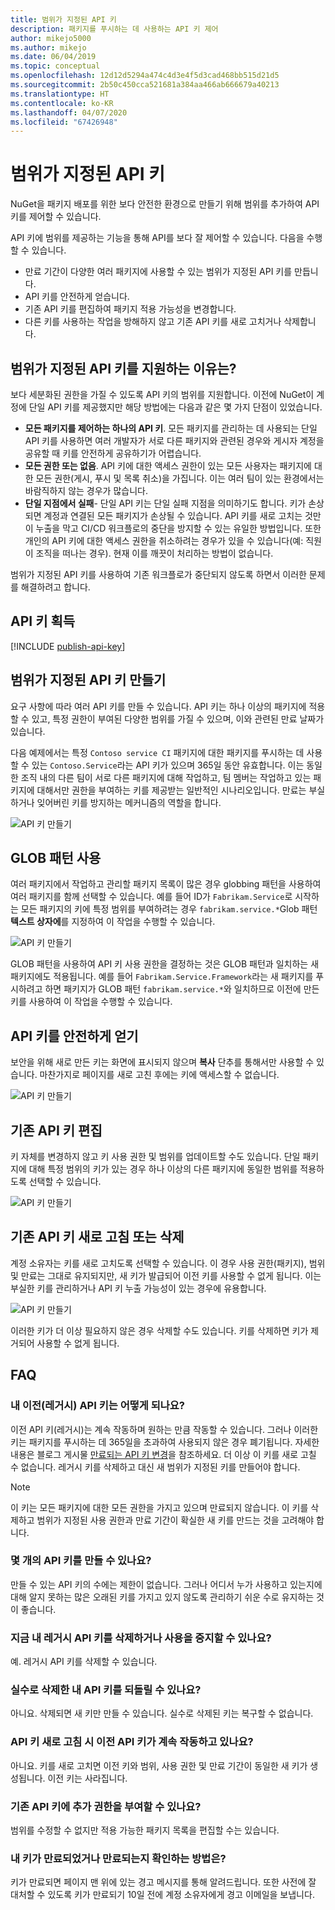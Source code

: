 ```yaml
---
title: 범위가 지정된 API 키
description: 패키지를 푸시하는 데 사용하는 API 키 제어
author: mikejo5000
ms.author: mikejo
ms.date: 06/04/2019
ms.topic: conceptual
ms.openlocfilehash: 12d12d5294a474c4d3e4f5d3cad468bb515d21d5
ms.sourcegitcommit: 2b50c450cca521681a384aa466ab666679a40213
ms.translationtype: HT
ms.contentlocale: ko-KR
ms.lasthandoff: 04/07/2020
ms.locfileid: "67426948"
---
```

# <a name="scoped-api-keys"></a>범위가 지정된 API 키

NuGet을 패키지 배포를 위한 보다 안전한 환경으로 만들기 위해 범위를 추가하여 API 키를 제어할 수 있습니다.

API 키에 범위를 제공하는 기능을 통해 API를 보다 잘 제어할 수 있습니다. 다음을 수행할 수 있습니다.

- 만료 기간이 다양한 여러 패키지에 사용할 수 있는 범위가 지정된 API 키를 만듭니다.
- API 키를 안전하게 얻습니다.
- 기존 API 키를 편집하여 패키지 적용 가능성을 변경합니다.
- 다른 키를 사용하는 작업을 방해하지 않고 기존 API 키를 새로 고치거나 삭제합니다.

## <a name="why-do-we-support-scoped-api-keys"></a>범위가 지정된 API 키를 지원하는 이유는?

보다 세분화된 권한을 가질 수 있도록 API 키의 범위를 지원합니다. 이전에 NuGet이 계정에 단일 API 키를 제공했지만 해당 방법에는 다음과 같은 몇 가지 단점이 있었습니다.

- **모든 패키지를 제어하는 하나의 API 키**. 모든 패키지를 관리하는 데 사용되는 단일 API 키를 사용하면 여러 개발자가 서로 다른 패키지와 관련된 경우와 게시자 계정을 공유할 때 키를 안전하게 공유하기가 어렵습니다.
- **모든 권한 또는 없음**. API 키에 대한 액세스 권한이 있는 모든 사용자는 패키지에 대한 모든 권한(게시, 푸시 및 목록 취소)을 가집니다. 이는 여러 팀이 있는 환경에서는 바람직하지 않는 경우가 많습니다.
- **단일 지점에서 실패**- 단일 API 키는 단일 실패 지점을 의미하기도 합니다. 키가 손상되면 계정과 연결된 모든 패키지가 손상될 수 있습니다. API 키를 새로 고치는 것만이 누출을 막고 CI/CD 워크플로의 중단을 방지할 수 있는 유일한 방법입니다. 또한 개인의 API 키에 대한 액세스 권한을 취소하려는 경우가 있을 수 있습니다(예: 직원이 조직을 떠나는 경우). 현재 이를 깨끗이 처리하는 방법이 없습니다.

범위가 지정된 API 키를 사용하여 기존 워크플로가 중단되지 않도록 하면서 이러한 문제를 해결하려고 합니다.

## <a name="acquire-an-api-key"></a>API 키 획득

[!INCLUDE [publish-api-key](../quickstart/includes/publish-api-key.md)]

## <a name="create-scoped-api-keys"></a>범위가 지정된 API 키 만들기

요구 사항에 따라 여러 API 키를 만들 수 있습니다. API 키는 하나 이상의 패키지에 적용할 수 있고, 특정 권한이 부여된 다양한 범위를 가질 수 있으며, 이와 관련된 만료 날짜가 있습니다.

다음 예제에서는 특정 `Contoso service CI` 패키지에 대한 패키지를 푸시하는 데 사용할 수 있는 `Contoso.Service`라는 API 키가 있으며 365일 동안 유효합니다. 이는 동일한 조직 내의 다른 팀이 서로 다른 패키지에 대해 작업하고, 팀 멤버는 작업하고 있는 패키지에 대해서만 권한을 부여하는 키를 제공받는 일반적인 시나리오입니다. 만료는 부실하거나 잊어버린 키를 방지하는 메커니즘의 역할을 합니다.

![API 키 만들기](media/scoped-api-keys-create-new.png)

## <a name="use-glob-patterns"></a>GLOB 패턴 사용

여러 패키지에서 작업하고 관리할 패키지 목록이 많은 경우 globbing 패턴을 사용하여 여러 패키지를 함께 선택할 수 있습니다. 예를 들어 ID가 `Fabrikam.Service`로 시작하는 모든 패키지의 키에 특정 범위를 부여하려는 경우 `fabrikam.service.*`Glob 패턴**텍스트 상자에**를 지정하여 이 작업을 수행할 수 있습니다.

![API 키 만들기](media/scoped-api-keys-glob-pattern.png)

GLOB 패턴을 사용하여 API 키 사용 권한을 결정하는 것은 GLOB 패턴과 일치하는 새 패키지에도 적용됩니다. 예를 들어 `Fabrikam.Service.Framework`라는 새 패키지를 푸시하려고 하면 패키지가 GLOB 패턴 `fabrikam.service.*`와 일치하므로 이전에 만든 키를 사용하여 이 작업을 수행할 수 있습니다.

## <a name="obtain-api-keys-securely"></a>API 키를 안전하게 얻기

보안을 위해 새로 만든 키는 화면에 표시되지 않으며 **복사** 단추를 통해서만 사용할 수 있습니다. 마찬가지로 페이지를 새로 고친 후에는 키에 액세스할 수 없습니다.

![API 키 만들기](media/scoped-api-keys-obtain-keys.png)

## <a name="edit-existing-api-keys"></a>기존 API 키 편집

키 자체를 변경하지 않고 키 사용 권한 및 범위를 업데이트할 수도 있습니다. 단일 패키지에 대해 특정 범위의 키가 있는 경우 하나 이상의 다른 패키지에 동일한 범위를 적용하도록 선택할 수 있습니다.

![API 키 만들기](media/scoped-api-keys-edit.png)

## <a name="refresh-or-delete-existing-api-keys"></a>기존 API 키 새로 고침 또는 삭제

계정 소유자는 키를 새로 고치도록 선택할 수 있습니다. 이 경우 사용 권한(패키지), 범위 및 만료는 그대로 유지되지만, 새 키가 발급되어 이전 키를 사용할 수 없게 됩니다. 이는 부실한 키를 관리하거나 API 키 누출 가능성이 있는 경우에 유용합니다.

![API 키 만들기](media/scoped-api-keys-refresh.png)

이러한 키가 더 이상 필요하지 않은 경우 삭제할 수도 있습니다. 키를 삭제하면 키가 제거되어 사용할 수 없게 됩니다.

## <a name="faqs"></a>FAQ

### <a name="what-happens-to-my-old-legacy-api-key"></a>내 이전(레거시) API 키는 어떻게 되나요?

이전 API 키(레거시)는 계속 작동하며 원하는 만큼 작동할 수 있습니다. 그러나 이러한 키는 패키지를 푸시하는 데 365일을 초과하여 사용되지 않은 경우 폐기됩니다. 자세한 내용은 블로그 게시물 [만료되는 API 키 변경](https://blog.nuget.org/20160825/Changes-to-Expiring-API-Keys.html)을 참조하세요. 더 이상 이 키를 새로 고칠 수 없습니다. 레거시 키를 삭제하고 대신 새 범위가 지정된 키를 만들어야 합니다.

> [!NOTE]
> 이 키는 모든 패키지에 대한 모든 권한을 가지고 있으며 만료되지 않습니다. 이 키를 삭제하고 범위가 지정된 사용 권한과 만료 기간이 확실한 새 키를 만드는 것을 고려해야 합니다.

### <a name="how-many-api-keys-can-i-create"></a>몇 개의 API 키를 만들 수 있나요?

만들 수 있는 API 키의 수에는 제한이 없습니다. 그러나 어디서 누가 사용하고 있는지에 대해 알지 못하는 많은 오래된 키를 가지고 있지 않도록 관리하기 쉬운 수로 유지하는 것이 좋습니다.

### <a name="can-i-delete-my-legacy-api-key-or-discontinue-using-now"></a>지금 내 레거시 API 키를 삭제하거나 사용을 중지할 수 있나요?

예. 레거시 API 키를 삭제할 수 있습니다.

### <a name="can-i-get-back-my-api-key-that-i-deleted-by-mistake"></a>실수로 삭제한 내 API 키를 되돌릴 수 있나요?

아니요. 삭제되면 새 키만 만들 수 있습니다. 실수로 삭제된 키는 복구할 수 없습니다.

### <a name="does-the-old-api-key-continue-to-work-upon-api-key-refresh"></a>API 키 새로 고침 시 이전 API 키가 계속 작동하고 있나요?

아니요. 키를 새로 고치면 이전 키와 범위, 사용 권한 및 만료 기간이 동일한 새 키가 생성됩니다. 이전 키는 사라집니다.

### <a name="can-i-give-more-permissions-to-an-existing-api-key"></a>기존 API 키에 추가 권한을 부여할 수 있나요?

범위를 수정할 수 없지만 적용 가능한 패키지 목록을 편집할 수는 있습니다.

### <a name="how-do-i-know-if-any-of-my-keys-expired-or-are-getting-expired"></a>내 키가 만료되었거나 만료되는지 확인하는 방법은?

키가 만료되면 페이지 맨 위에 있는 경고 메시지를 통해 알려드립니다. 또한 사전에 잘 대처할 수 있도록 키가 만료되기 10일 전에 계정 소유자에게 경고 이메일을 보냅니다.